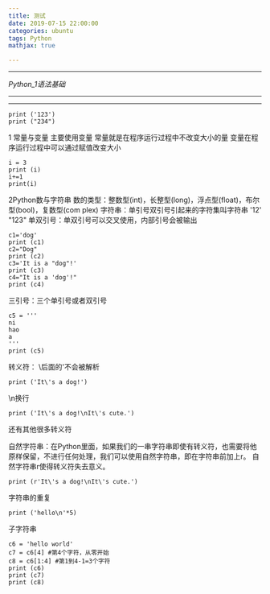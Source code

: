 ```yaml
---
title: 测试
date: 2019-07-15 22:00:00
categories: ubuntu
tags: Python
mathjax: true

---
```


***

*Python_1语法基础*

***
***


    print ('123')
    print ("234")

1 常量与变量 主要使用变量
常量就是在程序运行过程中不改变大小的量
变量在程序运行过程中可以通过赋值改变大小

    i = 3
    print (i)
    i+=1
    print(i)

2Python数与字符串
数的类型：整数型(int)，长整型(long)，浮点型(float)，布尔型(bool)，复数型(com plex)
字符串：单引号双引号引起来的字符集叫字符串 '12' "123"
单双引号：单双引号可以交叉使用，内部引号会被输出

    c1='dog'
    print (c1)
    c2="Dog"
    print (c2)
    c3='It is a "dog"!'
    print (c3)
    c4="It is a 'dog'!"
    print (c4)

三引号：三个单引号或者双引号

    c5 = '''
    ni
    hao
    a
    '''
    print (c5)

转义符：
\后面的'不会被解析

    print ('It\'s a dog!')

\n换行

    print ('It\'s a dog!\nIt\'s cute.')

还有其他很多转义符

自然字符串：在Python里面，如果我们的一串字符串即使有转义符，也需要将他原样保留，不进行任何处理，我们可以使用自然字符串，即在字符串前加上r。
自然字符串r使得转义符失去意义。


    print (r'It\'s a dog!\nIt\'s cute.')

字符串的重复

    print ('hello\n'*5)

子字符串

    c6 = 'hello world'
    c7 = c6[4] #第4个字符，从零开始
    c8 = c6[1:4] #第1到4-1=3个字符
    print (c6)
    print (c7)
    print (c8)
